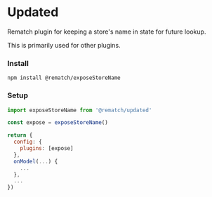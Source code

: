 # Updated

Rematch plugin for keeping a store's name in state for future lookup.

This is primarily used for other plugins.


### Install

```
npm install @rematch/exposeStoreName
```

### Setup

```js
import exposeStoreName from '@rematch/updated'

const expose = exposeStoreName()

return {
  config: {
    plugins: [expose]
  },
  onModel(...) {
    ...
  },
  ...
})
```
